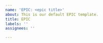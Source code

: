 ```yaml
---
name: 'EPIC: <epic title>'
about: This is our default EPIC template.
title: EPIC
labels: ''
assignees: ''

---
```



